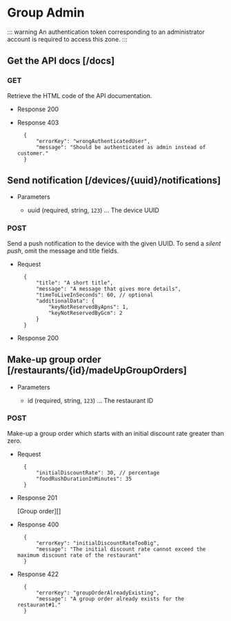 # Group Admin

::: warning
<i class="fa fa-unlock-alt"></i>
An authentication token corresponding to an administrator account is required to access this zone.
:::

## Get the API docs  [/docs]

### GET

Retrieve the HTML code of the API documentation.

+ Response 200

+ Response 403

        {
            "errorKey": "wrongAuthenticatedUser",
            "message": "Should be authenticated as admin instead of customer."
        }

## Send notification [/devices/{uuid}/notifications]

+ Parameters

    + uuid (required, string, `123`) ... The device UUID

### POST

Send a push notification to the device with the given UUID. To send a *silent push*, omit the message and title fields.

+ Request

        {
            "title": "A short title",
            "message": "A message that gives more details",
            "timeToLiveInSeconds": 60, // optional
            "additionalData": {
                "keyNotReservedByApns": 1,
                "keyNotReservedByGcm": 2
            }
        }

+ Response 200

## Make-up group order  [/restaurants/{id}/madeUpGroupOrders]

+ Parameters

    + id (required, string, `123`) ... The restaurant ID

### POST

Make-up a group order which starts with an initial discount rate greater than zero.

+ Request

        {
            "initialDiscountRate": 30, // percentage
            "foodRushDurationInMinutes": 35
        }

+ Response 201

    [Group order][]

+ Response 400

        {
            "errorKey": "initialDiscountRateTooBig",
            "message": "The initial discount rate cannot exceed the maximum discount rate of the restaurant"
        }

+ Response 422

        {
            "errorKey": "groupOrderAlreadyExisting",
            "message": "A group order already exists for the restaurant#1."
        }

